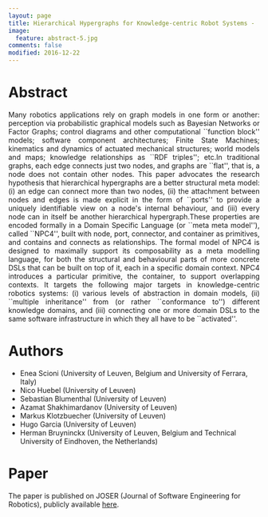 ```yaml
---
layout: page
title: Hierarchical Hypergraphs for Knowledge-centric Robot Systems -  a Composable Structural Meta Model and its Domain Specific Language NPC4
image:
  feature: abstract-5.jpg
comments: false
modified: 2016-12-22
---
```


# Abstract

<p align="justify">
Many robotics applications rely on graph models in one form or another: perception via probabilistic graphical models such as Bayesian Networks or Factor Graphs; control diagrams and other computational ``function block'' models; software component architectures; Finite State Machines; kinematics and dynamics of actuated mechanical structures; world models and maps; knowledge relationships as ``RDF triples''; etc.In traditional graphs, each edge connects just two nodes, and graphs are ``flat'', that is, a node does not contain other nodes.
This paper advocates the research hypothesis that hierarchical hypergraphs are a better structural meta model: (i) an edge can connect more than two nodes, (ii) the attachment between nodes and edges is made explicit in the form of ``ports'' to provide a uniquely identifiable view on a node's internal behaviour, and (iii) every node can in itself be another hierarchical hypergraph.These properties are encoded formally in a Domain Specific Language (or ``meta meta model''), called ``NPC4'', built with node, port, connector, and container as primitives, and contains and connects as relationships. The formal model of NPC4 is designed to maximally support its composability as a meta modelling language, for both the structural and behavioural parts of more concrete DSLs that can be built on top of it, each in a specific domain context.
NPC4 introduces a particular primitive, the container, to support  overlapping contexts. It targets the following major targets in knowledge-centric robotics systems: (i) various levels of abstraction in domain models, (ii) ``multiple inheritance'' from (or rather ``conformance to'') different knowledge domains, and (iii) connecting one or more domain DSLs to the same software infrastructure in which they all have to be ``activated''.
</p>

# Authors

  * Enea Scioni (University of Leuven, Belgium and University of Ferrara, Italy)
  * Nico Huebel (University of Leuven)
  * Sebastian Blumenthal (University of Leuven)
  * Azamat Shakhimardanov (University of Leuven)
  * Markus Klotzbuecher (University of Leuven)
  * Hugo Garcia (University of Leuven)
  * Herman Bruyninckx (University of Leuven, Belgium and Technical University of Eindhoven, the Netherlands)

# Paper

The paper is published on JOSER (Journal of Software Engineering for Robotics), publicly available [here](http://joser.unibg.it/index.php?journal=joser&page=article&op=view&path%5B%5D=99&path%5B%5D=36).